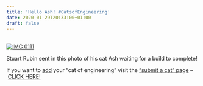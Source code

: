 ```yaml
---
title: 'Hello Ash! #CatsofEngineering'
date: 2020-01-29T20:33:00+01:00
draft: false
---
```


[  
![IMG 0111](https://cdn-blog.adafruit.com/uploads/2020/01/IIMG_0111.jpg "IMG_0111.jpg")](https://www.adafruit.com/galleries/cats-of-engineering)

Stuart Rubin sent in this photo of his cat Ash waiting for a build to complete!

If you want to [add](https://www.adafruit.com/submitacat) your “cat of engineering” visit the [“submit a cat” page](https://www.adafruit.com/submitacat) – [CLICK HERE!](https://www.adafruit.com/submitacat)